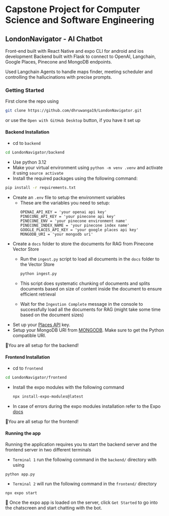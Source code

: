 # Capstone Project for Computer Science and Software Engineering

## LondonNavigator - AI Chatbot

Front-end built with React Native and expo CLI for android and ios development
Backend built with Flask to connect to OpenAI, Langchain, Google Places, Pinecone and MongoDB endpoints.

Used Langchain Agents to handle maps finder, meeting scheduler and controlling the hallucinations with precise prompts.

### Getting Started
First clone the repo using 
```bash
git clone https://github.com/dhruwanga19/LondonNavigator.git
```
or use the `Open with GitHub Desktop` button, if you have it set up

#### Backend Installation
- cd to `backend`
```bash
cd LondonNavigator/backend
```
- Use python 3.12
- Make your virtual environment using `python -m venv .venv` and activate it using `source activate`
- Install the required packages using the following command:
```bash
pip install -r requirements.txt
```
- Create an `.env` file to setup the environment variables
    - These are the variables you need to setup:
      ```
      OPENAI_API_KEY = 'your openai api key'
      PINECONE_API_KEY = 'your pinecone api key'
      PINECONE_ENV = 'your pinecone environment name'
      PINECONE_INDEX_NAME = 'your pinecone index name'
      GOOGLE_PLACES_API_KEY = 'your google places api key'
      MONGODB_URI = 'your mongodb uri'
      ```
- Create a `docs` folder to store the documents for RAG from Pinecone Vector Store
    - Run the `ingest.py` script to load all documents in the `docs` folder to the Vector Store
      ```bash
      python ingest.py
      ```
    - This script does systematic chunking of documents and splits documents based on size of content inside the document to ensure efficient retrieval
    
    - Wait for the `Ingestion Complete` message in the console to successfully load all the documents for RAG (might take some time based on the document sizes)
- Set up your [Places API](https://developers.google.com/maps/documentation/places/web-service/get-api-key) key.
- Setup your MongoDB URI from [MONGODB](https://www.mongodb.com/docs/manual/reference/connection-string/). Make sure to get the Python compatible URI.

🎉You are all setup for the backend!

#### Frontend Installation
- cd to `frontend`
```bash
cd LondonNavigator/frontend
```
- Install the expo modules with the following command
  ```bash
  npx install-expo-modules@latest
  ```
- In case of errors during the expo modules installation refer to the Expo [docs](https://docs.expo.dev/bare/installing-expo-modules/)

🎉You are all setup for the frontend!

#### Running the app
Running the application requires you to start the backend server and the frontend server in two different terminals
- `Terminal 1` run the following command in the `backend/` directory with using
```
python app.py
```
- `Terminal 2` will run the following command in the `frontend/` directory
```
npx expo start
```
🎉 Once the expo app is loaded on the server, click `Get Started` to go into the chatscreen and start chatting with the bot.
